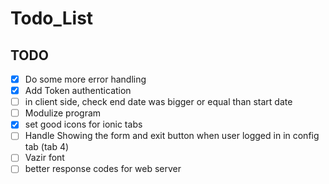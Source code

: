 # Todo_List

## TODO

- [x] Do some more error handling
- [x] Add Token authentication
- [ ] in client side, check end date was bigger or equal than start date
- [ ] Modulize program
- [x] set good icons for ionic tabs
- [ ] Handle Showing the form and exit button when user logged in in config tab (tab 4)
- [ ] Vazir font
- [ ] better response codes for web server
